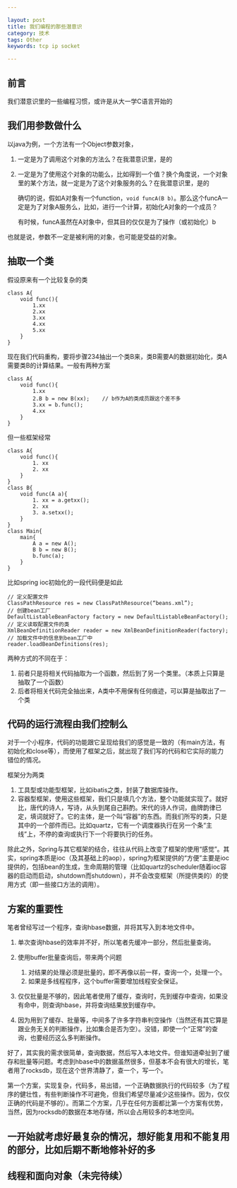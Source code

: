 ```yaml
---

layout: post
title: 我们编程的那些潜意识
category: 技术
tags: Other
keywords: tcp ip socket

---
```


## 前言 ##

我们潜意识里的一些编程习惯，或许是从大一学C语言开始的

## 我们用参数做什么

以java为例，一个方法有一个Object参数对象，

1. 一定是为了调用这个对象的方法么？在我潜意识里，是的

    
2. 一定是为了使用这个对象的功能么，比如得到一个值？换个角度说，一个对象里的某个方法，就一定是为了这个对象服务的么？在我潜意识里，是的

    确切的说，假如A对象有一个function，`void funcA(B b)`。那么这个funcA一定是为了对象A服务么，比如，进行一个计算，初始化A对象的一个成员？
    
    有时候，funcA虽然在A对象中，但其目的仅仅是为了操作（或初始化）b
    

也就是说，参数不一定是被利用的对象，也可能是受益的对象。


## 抽取一个类

假设原来有一个比较复杂的类

    class A{
        void func(){
            1.xx
            2.xx
            3.xx
            4.xx
            5.xx
        }
    }
    
现在我们代码重构，要将步骤234抽出一个类B来，类B需要A的数据初始化，类A需要类B的计算结果。一般有两种方案

    class A{
        void func(){
            1.xx
            2.B b = new B(xx);    // b作为A的类成员跟这个差不多
            3.xx = b.func();
            4.xx
        }
    }
    
但一些框架经常

    class A{
        void func(){
            1. xx
            2. xx
        }
    }
    class B{
        void func(A a){
            1. xx = a.getxx();
            2. xx
            3. a.setxx();
        }
    }
    class Main{
        main{
            A a = new A();
            B b = new B();
            b.func(a);
        }
    }
    
比如spring ioc初始化的一段代码便是如此

    // 定义配置文件    
    ClassPathResource res = new ClassPathResource(“beans.xml”);
    // 创建bean工厂
    DefaultListableBeanFactory factory = new DefaultListableBeanFactory();
    // 定义读取配置文件的类
    XmlBeanDefinitionReader reader = new XmlBeanDefinitionReader(factory);
    // 加载文件中的信息到bean工厂中
    reader.loadBeanDefinitions(res);
    

两种方式的不同在于：

1. 前者只是将相关代码抽取为一个函数，然后到了另一个类里。（本质上只算是抽取了一个函数）
2. 后者将相关代码完全抽出来，A类中不用保有任何痕迹，可以算是抽取出了一个类


## 代码的运行流程由我们控制么

对于一个小程序，代码的功能跟它呈现给我们的感觉是一致的（有main方法，有初始化和close等），而使用了框架之后，就出现了我们写的代码和它实际的能力错位的情况。

框架分为两类

1. 工具型或功能型框架，比如ibatis之类，封装了数据库操作。
2. 容器型框架，使用这些框架，我们只是填几个方法，整个功能就实现了。就好比，唐代的诗人，写诗，从头到尾自己斟酌。宋代的诗人作词，曲牌韵律已定，填词就好了。它的主体，是一个叫“容器”的东西。而我们所写的类，只是其中的一个部件而已。比如quartz，它有一个调度器执行在另一个条“主线”上，不停的查询或执行下一个将要执行的任务。

除此之外，Spring与其它框架的结合，往往从代码上改变了框架的使用“感觉”。其实，spring本质是ioc（及其基础上的aop），spring为框架提供的“方便”主要是ioc提供的，包括bean的生成，生命周期的管理（比如quartz的scheduler随着ioc容器的启动而启动，shutdown而shutdown），并不会改变框架（所提供类的）的使用方式（即一些接口方法的调用）。

## 方案的重要性

笔者曾经写过一个程序，查询hbase数据，并将其写入到本地文件中。

1. 单次查询hbase的效率并不好，所以笔者先缓冲一部分，然后批量查询。
2. 使用buffer批量查询后，带来两个问题

    1. 对结果的处理必须是批量的，即不再像以前一样，查询一个，处理一个。
    2. 如果是多线程程序，这个buffer需要增加线程安全保证。

3. 仅仅批量是不够的，因此笔者使用了缓存，查询时，先到缓存中查询，如果没有命中，则查询hbase，并将查询结果放到缓存中。
4. 因为用到了缓存、批量等，中间多了许多字符串判空操作（当然还有其它算是跟业务无关的判断操作，比如集合是否为空）。没错，即使一个“正常”的查询，也要经历这么多判断操作。

好了，其实我的需求很简单，查询数据，然后写入本地文件。但谁知道牵扯到了缓存和批量等问题。考虑到hbase中的数据虽然很多，但基本不会有很大的增长，笔者用了rocksdb，现在这个世界清静了，查一个，写一个。

第一个方案，实现复杂，代码多，易出错，一个正确数据执行的代码较多（为了程序的健壮性，有些判断操作不可避免，但我们希望尽量减少这些操作。因为，仅仅正确的代码是不够的）。而第二个方案，几乎在任何方面都比第一个方案有优势，当然，因为rocksdb的数据在本地存储，所以会占用较多的本地空间。

## 一开始就考虑好最复杂的情况，想好能复用和不能复用的部分，比如后期不断地修补好的多

## 线程和面向对象（未完待续）
